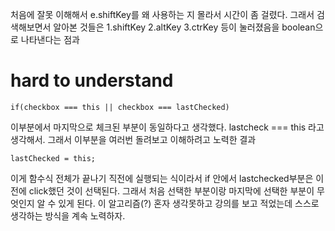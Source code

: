 처음에 잘못 이해해서 e.shiftKey를 왜 사용하는 지 몰라서 시간이 좀 걸렸다.
그래서 검색해보면서 알아본 것들은
1.shiftKey
2.altKey
3.ctrKey
등이 눌러졌음을 boolean으로 나타낸다는 점과

# hard to understand

```
if(checkbox === this || checkbox === lastChecked)
```

이부분에서 마지막으로 체크된 부분이 동일하다고 생각했다.
lastcheck === this 라고 생각해서.
그래서 이부분을 여러번 돌려보고 이해하려고 노력한 결과

```
lastChecked = this;
```

이게 함수식 전체가 끝나기 직전에 실행되는 식이라서
if 안에서 lastchecked부분은 이 전에 click했던 것이 선택된다.
그래서 처음 선택한 부분이랑 마지막에 선택한 부분이 무엇인지 알 수 있게 된다.
이 알고리즘(?) 혼자 생각못하고 강의를 보고 적었는데 스스로 생각하는 방식을 계속 노력하자.
